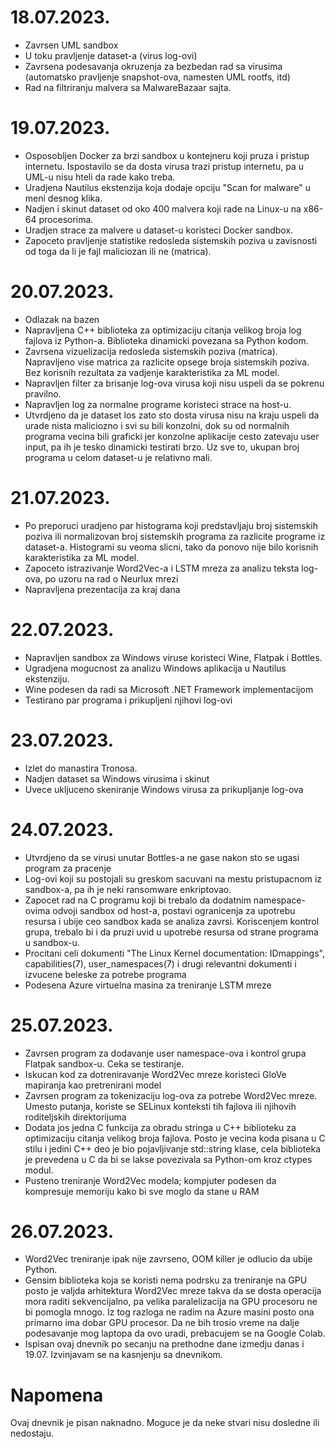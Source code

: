 # 18.07.2023.
- Zavrsen UML sandbox
- U toku pravljenje dataset-a (virus log-ovi)
- Zavrsena podesavanja okruzenja za bezbedan rad sa virusima (automatsko pravljenje snapshot-ova, namesten UML rootfs, itd)
- Rad na filtriranju malvera sa MalwareBazaar sajta.

# 19.07.2023.
- Osposobljen Docker za brzi sandbox u kontejneru koji pruza i pristup internetu. Ispostavilo se da dosta virusa trazi pristup internetu, pa u UML-u nisu hteli
da rade kako treba.
- Uradjena Nautilus ekstenzija koja dodaje opciju "Scan for malware" u meni desnog klika.
- Nadjen i skinut dataset od oko 400 malvera koji rade na Linux-u na x86-64 procesorima.
- Uradjen strace za malvere u dataset-u koristeci Docker sandbox.
- Zapoceto pravljenje statistike redosleda sistemskih poziva u zavisnosti od toga da li je fajl maliciozan ili ne (matrica).

# 20.07.2023.
- Odlazak na bazen
- Napravljena C++ biblioteka za optimizaciju citanja velikog broja log fajlova iz Python-a. Biblioteka dinamicki povezana sa Python kodom.
- Zavrsena vizuelizacija redosleda sistemskih poziva (matrica). Napravljeno vise matrica za razlicite opsege broja sistemskih poziva. Bez korisnih rezultata za vadjenje
karakteristika za ML model.
- Napravljen filter za brisanje log-ova virusa koji nisu uspeli da se pokrenu pravilno.
- Napravljen log za normalne programe koristeci strace na host-u.
- Utvrdjeno da je dataset los zato sto dosta virusa nisu na kraju uspeli da urade nista maliciozno i svi su bili konzolni, dok su od normalnih programa vecina
bili graficki jer konzolne aplikacije cesto zatevaju user input, pa ih je tesko dinamicki testirati brzo. Uz sve to, ukupan broj programa u celom dataset-u je
relativno mali.

# 21.07.2023.
- Po preporuci uradjeno par histograma koji predstavljaju broj sistemskih poziva ili normalizovan broj sistemskih programa za razlicite programe iz dataset-a.
Histogrami su veoma slicni, tako da ponovo nije bilo korisnih karakteristika za ML model.
- Zapoceto istrazivanje Word2Vec-a i LSTM mreza za analizu teksta log-ova, po uzoru na rad o Neurlux mrezi
- Napravljena prezentacija za kraj dana

# 22.07.2023.
- Napravljen sandbox za Windows viruse koristeci Wine, Flatpak i Bottles.
- Ugradjena mogucnost za analizu Windows aplikacija u Nautilus ekstenziju.
- Wine podesen da radi sa Microsoft .NET Framework implementacijom
- Testirano par programa i prikupljeni njihovi log-ovi

# 23.07.2023.
- Izlet do manastira Tronosa.
- Nadjen dataset sa Windows virusima i skinut
- Uvece ukljuceno skeniranje Windows virusa za prikupljanje log-ova

# 24.07.2023.
- Utvrdjeno da se virusi unutar Bottles-a ne gase nakon sto se ugasi program za pracenje
- Log-ovi koji su postojali su greskom sacuvani na mestu pristupacnom iz sandbox-a, pa ih je neki ransomware enkriptovao.
- Zapocet rad na C programu koji bi trebalo da dodatnim namespace-ovima odvoji sandbox od host-a, postavi ogranicenja za upotrebu resursa i ubije ceo sandbox
kada se analiza zavrsi. Koriscenjem kontrol grupa, trebalo bi i da pruzi uvid u upotrebe resursa od strane programa u sandbox-u.
- Procitani celi dokumenti "The Linux Kernel documentation: IDmappings", capabilities(7), user_namespaces(7) i drugi relevantni dokumenti i izvucene beleske
za potrebe programa
- Podesena Azure virtuelna masina za treniranje LSTM mreze

# 25.07.2023.
- Zavrsen program za dodavanje user namespace-ova i kontrol grupa Flatpak sandbox-u. Ceka se testiranje.
- Iskucan kod za dotreniravanje Word2Vec mreze koristeci GloVe mapiranja kao pretrenirani model
- Zavrsen program za tokenizaciju log-ova za potrebe Word2Vec mreze. Umesto putanja, koriste se SELinux konteksti tih fajlova ili njihovih roditeljskih direktorijuma
- Dodata jos jedna C funkcija za obradu stringa u C++ biblioteku za optimizaciju citanja velikog broja fajlova. Posto je vecina koda pisana u C stilu i jedini C++
deo je bio pojavljivanje std::string klase, cela biblioteka je prevedena u C da bi se lakse povezivala sa Python-om kroz ctypes modul.
- Pusteno treniranje Word2Vec modela; kompjuter podesen da kompresuje memoriju kako bi sve moglo da stane u RAM

# 26.07.2023.
- Word2Vec treniranje ipak nije zavrseno, OOM killer je odlucio da ubije Python.
- Gensim biblioteka koja se koristi nema podrsku za treniranje na GPU posto je valjda arhitektura Word2Vec mreze takva da se dosta operacija mora raditi
sekvencijalno, pa velika paralelizacija na GPU procesoru ne bi pomogla mnogo. Iz tog razloga ne radim na Azure masini posto ona primarno ima dobar GPU procesor.
Da ne bih trosio vreme na dalje podesavanje mog laptopa da ovo uradi, prebacujem se na Google Colab.
- Ispisan ovaj dnevnik po secanju na prethodne dane izmedju danas i 19.07. Izvinjavam se na kasnjenju sa dnevnikom.

# Napomena
Ovaj dnevnik je pisan naknadno. Moguce je da neke stvari nisu dosledne ili nedostaju.
